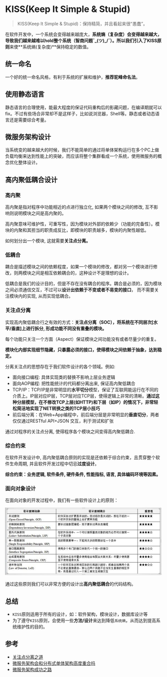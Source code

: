 # KISS(Keep It Simple & Stupid)

> KISS(Keep It Simple & Stupid)：保持精简，并且看起来很“愚蠢”。

在软件开发中，一个系统会变得越来越庞大，**系统熵（复杂度）**会变得越来越大，导致我们越来越难以hold整个系统（智商问题¯\_(ツ)_/¯）。所以我们引入了**KISS原则**来使**系统熵(复杂度)**保持稳定的数值。

## 统一命名

一个好的统一命名风格，有利于系统的扩展和维护，**推荐驼峰命名法**。

## 使用静态语言

静态语言的合理使用，能最大程度的保证代码重构后的影藏问题，在编译期就可以fix。不过有些场合非常却不是这样子，比如说浏览器，Shell等。静态或者动态语言还是需要综合考量。

## 微服务架构设计

当系统变的越来越大的时候，我们不能简单的通过将单体架构运行在多个PC上做负载均衡来达到性能上的突破，而应该将整个集群看成一个系统，使用微服务的概念优化整体设计。

## 高内聚低耦合设计

### 高内聚

高内聚是指对程序中功能相近的点进行独立化, 如果两个模块之间的修改, 互不影响则说明模块之间是高内聚的。

高内聚意味可维护性，可重写性，因为模块对外部的依赖少（功能的完备性）。模块的内聚和其担当的职责成反比，即模块的职责越多，模块的内聚性越低。

如何划分出一个模块, 这就需要**关注点分离。**

### 低耦合

耦合是描述模块之间的依赖程度，如果一个模块的修改，都对另一个模块进行修改，则两模块之间是相互依赖耦合的，这种设计不是理想的设计。

低耦合是我们的设计目的，但是不存在没有耦合的程序。耦合是必须的，因为模块之间必须通信交互，不过可以**设计出依赖于不变或者不易变的接口**， 而不需要关注模块内的实现, 从而实现低耦合。

### 关注点分离

实现高内聚低耦合行之有效的方式：**关注点分离（SOC），将系统在不同层次[水平/垂直]上进行拆分, 形成功能不同没有重叠的模块。**

每个功能只关注一个方面（Aspect）保证模块之间功能没有或者尽量少的重复。

**模块化内部实现细节隐藏，只暴露必须的接口，使得模块之间依赖于抽象，达到稳定。**

分离关注点的思想存在于我们软件设计的各个领域。例如:

* 面向接口编程: 具体实现类的替换不影响上层业务逻辑
* 面向AOP编程: 把性能统计的代码都分离出来, 保证高内聚低耦合
* TCP/IP：TCP/IP是非常明显的**水平切分**模型，保证了互联网能运行在不同的介质上。IP层对应IP层，TCP层对应TCP层，使得逻辑上非常的清晰。**通过这种分层模型，在不修改TCP上层(如HTTP)和下层（如IP）的情况下，非常轻松简洁地实现了NET转换之类的TCP层小技巧**
* 前后端分离：在Web+App编程中，前后端分层是非常明显的**垂直切分**，两者仅仅通过RESTful API+JSON 交互，利于测试和扩张

通过对程序的关注点分离, 使得程序各个模块之间变得高内聚低耦合.

### 综合约束

在软件开发设计中, 高内聚低耦合原则的实现是还依赖于综合约束，且贯穿整个软件生命周期, 并且软件开发过程中切忌**过度设计**。

**综合约束：业务逻辑, 软件条件, 硬件条件, 性能指标, 语言, 具体编码环境等因素。**

### 面向对象设计

在面向对象的开发过程中，我们有一些软件设计上的原则：

![面向对象设计原则](94dd27e0-674a-4a21-9cfa-593413203b84.jpg)

通过这些原则我们可以非常方便的设计出**高内聚低耦合**的代码结构。


## 总结

* `KISS`原则适用于所有的设计，如：软件架构，模块设计，数据库设计等
* 为了遵守`KISS`原则，会使用一些**方法/设计**来达到降低`系统熵`，从而达到提高系统维护性的目的。

## 参考


* [关注点分离之道](http://book.51cto.com/art/200801/64938.htm)
* [微服务架构会和分布式单体架构高度重合吗](http://www.infoq.com/cn/news/2016/02/services-distributed-monolith)
* [微服务架构成功之路](http://www.infoq.com/cn/news/2015/07/success-of-microservices)